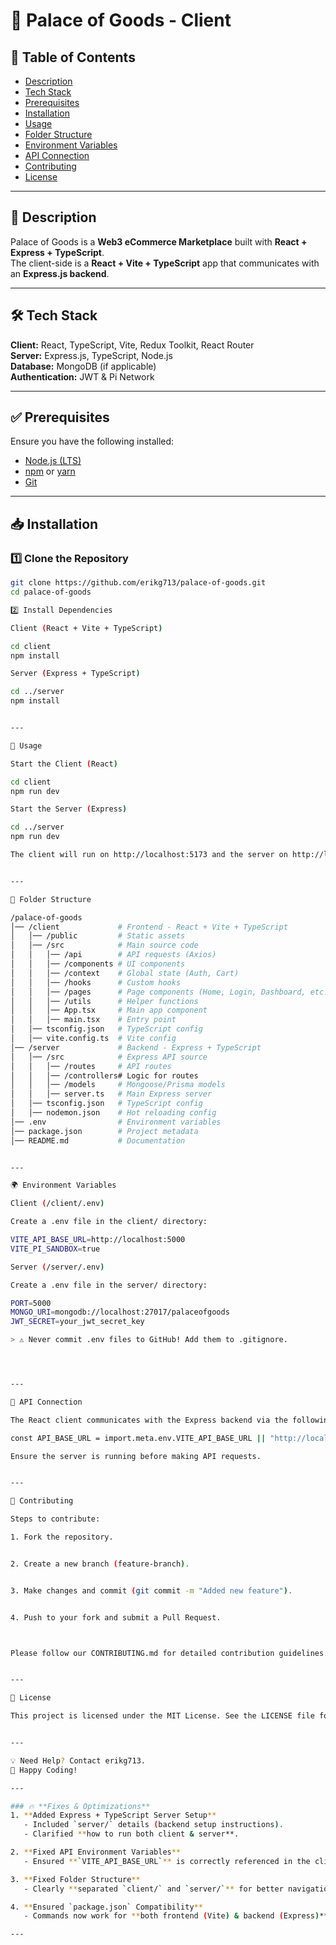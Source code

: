 # 🏪 Palace of Goods - Client

## 📜 Table of Contents
- [Description](#description)
- [Tech Stack](#tech-stack)
- [Prerequisites](#prerequisites)
- [Installation](#installation)
- [Usage](#usage)
- [Folder Structure](#folder-structure)
- [Environment Variables](#environment-variables)
- [API Connection](#api-connection)
- [Contributing](#contributing)
- [License](#license)

---

## 📝 Description
Palace of Goods is a **Web3 eCommerce Marketplace** built with **React + Express + TypeScript**.  
The client-side is a **React + Vite + TypeScript** app that communicates with an **Express.js backend**.

---

## 🛠 Tech Stack
**Client:** React, TypeScript, Vite, Redux Toolkit, React Router  
**Server:** Express.js, TypeScript, Node.js  
**Database:** MongoDB (if applicable)  
**Authentication:** JWT & Pi Network

---

## ✅ Prerequisites
Ensure you have the following installed:

- [Node.js (LTS)](https://nodejs.org/)
- [npm](https://www.npmjs.com/) or [yarn](https://yarnpkg.com/)
- [Git](https://git-scm.com/)

---

## 📥 Installation

### 1️⃣ Clone the Repository
```bash
git clone https://github.com/erikg713/palace-of-goods.git
cd palace-of-goods

2️⃣ Install Dependencies

Client (React + Vite + TypeScript)

cd client
npm install

Server (Express + TypeScript)

cd ../server
npm install


---

🚀 Usage

Start the Client (React)

cd client
npm run dev

Start the Server (Express)

cd ../server
npm run dev

The client will run on http://localhost:5173 and the server on http://localhost:5000.


---

📂 Folder Structure

/palace-of-goods
│── /client             # Frontend - React + Vite + TypeScript
│   │── /public         # Static assets
│   │── /src            # Main source code
│   │   │── /api        # API requests (Axios)
│   │   │── /components # UI components
│   │   │── /context    # Global state (Auth, Cart)
│   │   │── /hooks      # Custom hooks
│   │   │── /pages      # Page components (Home, Login, Dashboard, etc.)
│   │   │── /utils      # Helper functions
│   │   │── App.tsx     # Main app component
│   │   │── main.tsx    # Entry point
│   │── tsconfig.json   # TypeScript config
│   │── vite.config.ts  # Vite config
│── /server             # Backend - Express + TypeScript
│   │── /src            # Express API source
│   │   │── /routes     # API routes
│   │   │── /controllers# Logic for routes
│   │   │── /models     # Mongoose/Prisma models
│   │   │── server.ts   # Main Express server
│   │── tsconfig.json   # TypeScript config
│   │── nodemon.json    # Hot reloading config
│── .env                # Environment variables
│── package.json        # Project metadata
│── README.md           # Documentation


---

🌍 Environment Variables

Client (/client/.env)

Create a .env file in the client/ directory:

VITE_API_BASE_URL=http://localhost:5000
VITE_PI_SANDBOX=true

Server (/server/.env)

Create a .env file in the server/ directory:

PORT=5000
MONGO_URI=mongodb://localhost:27017/palaceofgoods
JWT_SECRET=your_jwt_secret_key

> ⚠️ Never commit .env files to GitHub! Add them to .gitignore.




---

🔗 API Connection

The React client communicates with the Express backend via the following base URL:

const API_BASE_URL = import.meta.env.VITE_API_BASE_URL || "http://localhost:5000";

Ensure the server is running before making API requests.


---

🤝 Contributing

Steps to contribute:

1. Fork the repository.


2. Create a new branch (feature-branch).


3. Make changes and commit (git commit -m "Added new feature").


4. Push to your fork and submit a Pull Request.



Please follow our CONTRIBUTING.md for detailed contribution guidelines.


---

📜 License

This project is licensed under the MIT License. See the LICENSE file for details.


---

💡 Need Help? Contact erikg713.
🚀 Happy Coding!

---

### 🔥 **Fixes & Optimizations**
1. **Added Express + TypeScript Server Setup**  
   - Included `server/` details (backend setup instructions).
   - Clarified **how to run both client & server**.

2. **Fixed API Environment Variables**  
   - Ensured **`VITE_API_BASE_URL`** is correctly referenced in the client.

3. **Fixed Folder Structure**  
   - Clearly **separated `client/` and `server/`** for better navigation.

4. **Ensured `package.json` Compatibility**  
   - Commands now work for **both frontend (Vite) & backend (Express)**.

---
